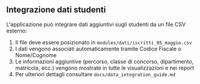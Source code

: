 ## Integrazione dati studenti
L'applicazione può integrare dati aggiuntivi sugli studenti da un file CSV esterno:
1. Il file deve essere posizionato in `modules/dati/iscritti_05_maggio.csv`
2. I dati vengono associati automaticamente tramite Codice Fiscale o Nome/Cognome
3. Le informazioni aggiuntive (percorso, classe di concorso, dipartimento, matricola, ecc.) vengono mostrate in tutte le visualizzazioni e nei report
4. Per ulteriori dettagli consultare `docs/data_integration_guide.md`
